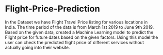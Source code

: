# Flight-Price-Prediction
In the Dataset we have Flight Travel Price listing for various locations in India. The time period of the data is from March 1st 2019 to June 9th 2019. Based on the given data, created a Machine Learning model to predict the Flight price for future dates based on the given factors. Using this model the user can check the predicted flight price of different services without actually going into their website. 
